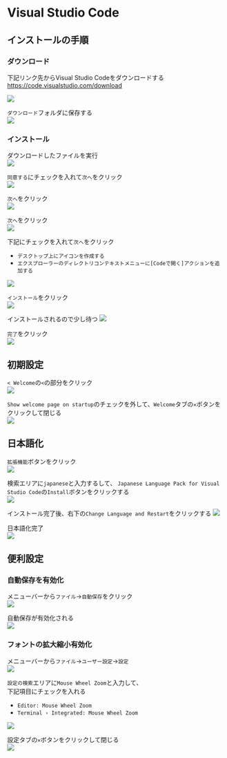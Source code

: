 # Visual Studio Code

## インストールの手順

### ダウンロード

下記リンク先からVisual Studio Codeをダウンロードする  
https://code.visualstudio.com/download

![](images/001.png)

`ダウンロード`フォルダに保存する  
![](images/002.png)

### インストール

ダウンロードしたファイルを実行  
![](images/003.png)

`同意する`にチェックを入れて`次へ`をクリック    
![](images/005.png)

`次へ`をクリック  
![](images/006.png)

`次へ`をクリック  
![](images/007.png)

下記にチェックを入れて`次へ`をクリック  
 - `デスクトップ上にアイコンを作成する`
 - `エクスプローラーのディレクトリコンテキストメニューに[Codeで開く]アクションを追加する`

![](images/009.png)

`インストール`をクリック  
![](images/010.png)

インストールされるので少し待つ
![](images/011.png)

`完了`をクリック  
![](images/012.png)

## 初期設定

`< Welcome`の`<`の部分をクリック  
![](images/013.png)

`Show welcome page on startup`のチェックを外して、`Welcome`タブの`✕`ボタンをクリックして閉じる    
![](images/015.png)

## 日本語化

`拡張機能`ボタンをクリック  
![](images/016.png)

検索エリアに`japanese`と入力するして、  `Japanese Language Pack for Visual Studio Code`の`Install`ボタンをクリックする  
![](images/018.png)

インストール完了後、右下の`Change Language and Restart`をクリックする
![](images/019.png)

日本語化完了  
![](images/020.png)

## 便利設定

### 自動保存を有効化

メニューバーから`ファイル`→`自動保存`をクリック  
![](images/021.png)

自動保存が有効化される  
![](images/022.png)

### フォントの拡大縮小有効化

メニューバーから`ファイル`→`ユーザー設定`→`設定`  
![](images/023.png)

`設定の検索`エリアに`Mouse Wheel Zoom`と入力して、  
下記項目にチェックを入れる
 - `Editor: Mouse Wheel Zoom`
 - `Terminal › Integrated: Mouse Wheel Zoom`

![](images/025.png)

設定タブの`✕`ボタンをクリックして閉じる  
![](images/026.png)
